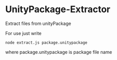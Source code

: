 # UnityPackage-Extractor
Extract files from unityPackage

For use just write
~~~~
node extract.js package.unitypackage
~~~~
where package.unitypackage is package file name
